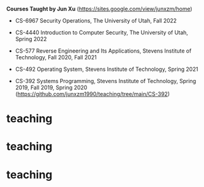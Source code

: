 **Courses Taught by Jun Xu** (https://sites.google.com/view/junxzm/home)

- CS-6967 Security Operations, The University of Utah, Fall 2022

- CS-4440 Introduction to Computer Security, The University of Utah, Spring 2022

- CS-577 Reverse Engineering and Its Applications, Stevens Institute of Technology, Fall 2020, Fall 2021

- CS-492 Operating System, Stevens Institute of Technology, Spring 2021

- CS-392 Systems Programming, Stevens Institute of Technology, Spring 2019, Fall 2019, Spring 2020 (https://github.com/junxzm1990/teaching/tree/main/CS-392)






# teaching
# teaching
# teaching

